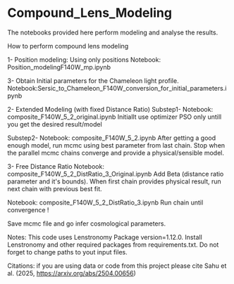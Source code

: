 # Compound_Lens_Modeling

The notebooks provided here perform modeling and analyse the results.

How to perform compound lens modeling

1- Position modeling: Using only positions
    Notebook: Position_modelingF140W_mp.ipynb

3- Obtain Initial parameters for the Chameleon light profile.
    Notebook:Sersic_to_Chameleon_F140W_conversion_for_initial_parameters.ipynb

2- Extended Modeling (with fixed Distance Ratio)
   Substep1- Notebook: composite_F140W_5_2_original.ipynb
   Initiallt use optimizer PSO only untill you get the desired result/model

   Substep2- Notebook: composite_F140W_5_2.ipynb
   After getting a good enough model, run mcmc using best parameter from last chain.
   Stop when the parallel mcmc chains converge and provide a physical/sensible model.

3- Free Distance Ratio 
   Notebook: composite_F140W_5_2_DistRatio_3_Original.ipynb
   Add Beta (distance ratio parameter and it's bounds).
   When first chain provides physical result, run next chain with previous best fit.

   Notebook: composite_F140W_5_2_DistRatio_3.ipynb
   Run chain until convergence !

Save mcmc file and go infer cosmological parameters.

Notes: This code uses Lenstronomy Package version=1.12.0. Install Lenstronomy and other required packages from requirements.txt. Do not forget to change paths to yout input files.

Citations: if you are using data or code from this project please cite Sahu et al. (2025, https://arxiv.org/abs/2504.00656)



